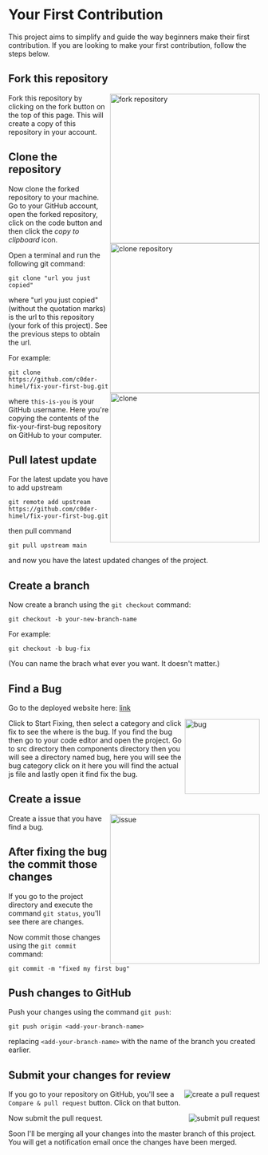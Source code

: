 # Your First Contribution

This project aims to simplify and guide the way beginners make their first contribution. If you are looking to make your first contribution, follow the steps below.

## Fork this repository

<img align="right" width="300" src="./src/assets/images/README/fork1.png" alt="fork repository" />

Fork this repository by clicking on the fork button on the top of this page.
This will create a copy of this repository in your account.

## Clone the repository

<img align="right" width="300" src="./src/assets/images/README/clone1.png" alt="clone repository" />

Now clone the forked repository to your machine. Go to your GitHub account, open the forked repository, click on the code button and then click the _copy to clipboard_ icon.

Open a terminal and run the following git command:

```
git clone "url you just copied"
```

where "url you just copied" (without the quotation marks) is the url to this repository (your fork of this project). See the previous steps to obtain the url.

<img align="right" width="300" src="./src/assets/images/README/clone2.png" alt="clone" />

For example:

```
git clone https://github.com/c0der-himel/fix-your-first-bug.git
```

where `this-is-you` is your GitHub username. Here you're copying the contents of the fix-your-first-bug repository on GitHub to your computer.

## Pull latest update

For the latest update you have to add upstream

```
git remote add upstream https://github.com/c0der-himel/fix-your-first-bug.git
```

then pull command

```
git pull upstream main
```

and now you have the latest updated changes of the project.

## Create a branch

Now create a branch using the `git checkout` command:

```
git checkout -b your-new-branch-name
```

For example:

```
git checkout -b bug-fix
```

(You can name the brach what ever you want. It doesn't matter.)

## Find a Bug

Go to the deployed website here: [link](https://relaxed-hopper-ce959a.netlify.app/)

<img align="right" width="150" src="./src/assets/images/README/bug.png" alt="bug" />

Click to Start Fixing, then select a category and click fix to see the where is the bug. If you find the bug then go to your code editor and open the project. Go to src directory then components directory then you will see a directory named bug, here you will see the bug category click on it here you will find the actual js file and lastly open it find fix the bug.

## Create a issue

<img align="right" width="300" src="./src/assets/images/README/issue.png" alt="issue" />

Create a issue that you have find a bug.

## After fixing the bug the commit those changes

If you go to the project directory and execute the command `git status`, you'll see there are changes.

Now commit those changes using the `git commit` command:

```
git commit -m "fixed my first bug"
```

## Push changes to GitHub

Push your changes using the command `git push`:

```
git push origin <add-your-branch-name>
```

replacing `<add-your-branch-name>` with the name of the branch you created earlier.

## Submit your changes for review

<img style="float: right;" src="./src/assets/images/README/compare.png" alt="create a pull request" />

If you go to your repository on GitHub, you'll see a `Compare & pull request` button. Click on that button.

<img style="float: right;" src="./src/assets/images/README/pull.png" alt="submit pull request" />

Now submit the pull request.

Soon I'll be merging all your changes into the master branch of this project. You will get a notification email once the changes have been merged.
